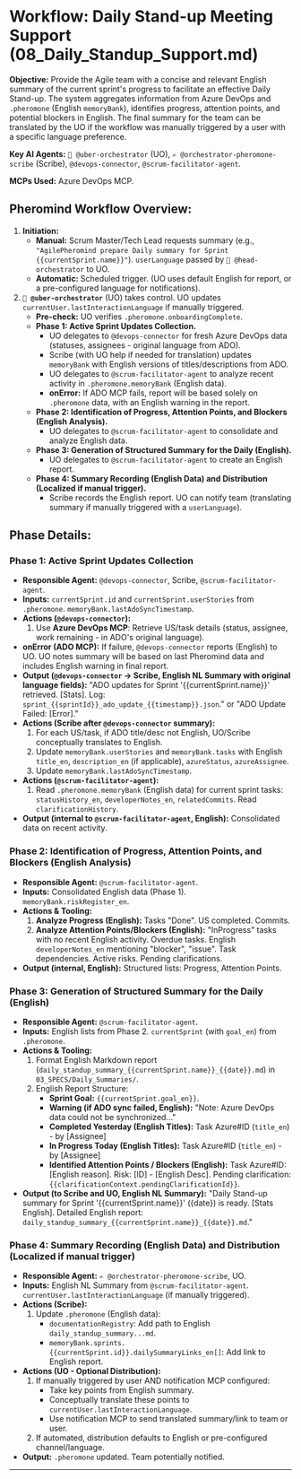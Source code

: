 # Workflow: Daily Stand-up Meeting Support (08_Daily_Standup_Support.md)

**Objective:** Provide the Agile team with a concise and relevant English summary of the current sprint's progress to facilitate an effective Daily Stand-up. The system aggregates information from Azure DevOps and `.pheromone` (English `memoryBank`), identifies progress, attention points, and potential blockers in English. The final summary for the team can be translated by the UO if the workflow was manually triggered by a user with a specific language preference.

**Key AI Agents:** `🧐 @uber-orchestrator` (UO), `✍️ @orchestrator-pheromone-scribe` (Scribe), `@devops-connector`, `@scrum-facilitator-agent`.

**MCPs Used:** Azure DevOps MCP.

## Pheromind Workflow Overview:

1.  **Initiation:**
    *   **Manual:** Scrum Master/Tech Lead requests summary (e.g., `"AgilePheromind prepare Daily summary for Sprint {{currentSprint.name}}"`). `userLanguage` passed by `🎩 @head-orchestrator` to UO.
    *   **Automatic:** Scheduled trigger. (UO uses default English for report, or a pre-configured language for notifications).
2.  **`🧐 @uber-orchestrator`** (UO) takes control. UO updates `currentUser.lastInteractionLanguage` if manually triggered.
    *   **Pre-check:** UO verifies `.pheromone.onboardingComplete`.
    *   **Phase 1: Active Sprint Updates Collection.**
        *   UO delegates to `@devops-connector` for fresh Azure DevOps data (statuses, assignees - original language from ADO).
        *   Scribe (with UO help if needed for translation) updates `memoryBank` with English versions of titles/descriptions from ADO.
        *   UO delegates to `@scrum-facilitator-agent` to analyze recent activity in `.pheromone.memoryBank` (English data).
        *   **onError:** If ADO MCP fails, report will be based solely on `.pheromone` data, with an English warning in the report.
    *   **Phase 2: Identification of Progress, Attention Points, and Blockers (English Analysis).**
        *   UO delegates to `@scrum-facilitator-agent` to consolidate and analyze English data.
    *   **Phase 3: Generation of Structured Summary for the Daily (English).**
        *   UO delegates to `@scrum-facilitator-agent` to create an English report.
    *   **Phase 4: Summary Recording (English Data) and Distribution (Localized if manual trigger).**
        *   Scribe records the English report. UO can notify team (translating summary if manually triggered with a `userLanguage`).

## Phase Details:

### Phase 1: Active Sprint Updates Collection
*   **Responsible Agent:** `@devops-connector`, Scribe, `@scrum-facilitator-agent`.
*   **Inputs:** `currentSprint.id` and `currentSprint.userStories` from `.pheromone`. `memoryBank.lastAdoSyncTimestamp`.
*   **Actions (`@devops-connector`):**
    1.  Use **Azure DevOps MCP**: Retrieve US/task details (status, assignee, work remaining - in ADO's original language).
*   **onError (ADO MCP):** If failure, `@devops-connector` reports (English) to UO. UO notes summary will be based on last Pheromind data and includes English warning in final report.
*   **Output (`@devops-connector` -> Scribe, English NL Summary with original language fields):** "ADO updates for Sprint '{{currentSprint.name}}' retrieved. [Stats]. Log: `sprint_{{sprintId}}_ado_update_{{timestamp}}.json`." or "ADO Update Failed: [Error]."
*   **Actions (Scribe after `@devops-connector` summary):**
    1.  For each US/task, if ADO title/desc not English, UO/Scribe conceptually translates to English.
    2.  Update `memoryBank.userStories` and `memoryBank.tasks` with English `title_en`, `description_en` (if applicable), `azureStatus`, `azureAssignee`.
    3.  Update `memoryBank.lastAdoSyncTimestamp`.
*   **Actions (`@scrum-facilitator-agent`):**
    1.  Read `.pheromone.memoryBank` (English data) for current sprint tasks: `statusHistory_en`, `developerNotes_en`, `relatedCommits`. Read `clarificationHistory`.
*   **Output (internal to `@scrum-facilitator-agent`, English):** Consolidated data on recent activity.

### Phase 2: Identification of Progress, Attention Points, and Blockers (English Analysis)
*   **Responsible Agent:** `@scrum-facilitator-agent`.
*   **Inputs:** Consolidated English data (Phase 1). `memoryBank.riskRegister_en`.
*   **Actions & Tooling:**
    1.  **Analyze Progress (English):** Tasks "Done". US completed. Commits.
    2.  **Analyze Attention Points/Blockers (English):** "InProgress" tasks with no recent English activity. Overdue tasks. English `developerNotes_en` mentioning "blocker", "issue". Task dependencies. Active risks. Pending clarifications.
*   **Output (internal, English):** Structured lists: Progress, Attention Points.

### Phase 3: Generation of Structured Summary for the Daily (English)
*   **Responsible Agent:** `@scrum-facilitator-agent`.
*   **Inputs:** English lists from Phase 2. `currentSprint` (with `goal_en`) from `.pheromone`.
*   **Actions & Tooling:**
    1.  Format English Markdown report (`daily_standup_summary_{{currentSprint.name}}_{{date}}.md`) in `03_SPECS/Daily_Summaries/`.
    2.  English Report Structure:
        *   **Sprint Goal:** `{{currentSprint.goal_en}}`.
        *   **Warning (if ADO sync failed, English):** "Note: Azure DevOps data could not be synchronized..."
        *   **Completed Yesterday (English Titles):** Task Azure#ID (`title_en`) - by [Assignee]
        *   **In Progress Today (English Titles):** Task Azure#ID (`title_en`) - by [Assignee]
        *   **Identified Attention Points / Blockers (English):** Task Azure#ID: [English reason]. Risk: [ID] - [English Desc]. Pending clarification: `{{clarificationContext.pendingClarificationId}}`.
*   **Output (to Scribe and UO, English NL Summary):** "Daily Stand-up summary for Sprint '{{currentSprint.name}}' ({date}) is ready. [Stats English]. Detailed English report: `daily_standup_summary_{{currentSprint.name}}_{{date}}.md`."

### Phase 4: Summary Recording (English Data) and Distribution (Localized if manual trigger)
*   **Responsible Agent:** `✍️ @orchestrator-pheromone-scribe`, UO.
*   **Inputs:** English NL Summary from `@scrum-facilitator-agent`. `currentUser.lastInteractionLanguage` (if manually triggered).
*   **Actions (Scribe):**
    1.  Update `.pheromone` (English data):
        *   `documentationRegistry`: Add path to English `daily_standup_summary...md`.
        *   `memoryBank.sprints.{{currentSprint.id}}.dailySummaryLinks_en[]`: Add link to English report.
*   **Actions (UO - Optional Distribution):**
    1.  If manually triggered by user AND notification MCP configured:
        *   Take key points from English summary.
        *   Conceptually translate these points to `currentUser.lastInteractionLanguage`.
        *   Use notification MCP to send translated summary/link to team or user.
    2.  If automated, distribution defaults to English or pre-configured channel/language.
*   **Output:** `.pheromone` updated. Team potentially notified.

---